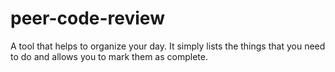 # peer-code-review
A tool that helps to organize your day. It simply lists the things that you need to do and allows you to mark them as complete.

